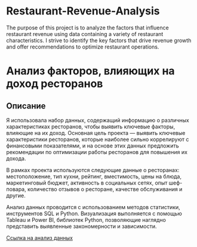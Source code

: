 # Restaurant-Revenue-Analysis
The purpose of this project is to analyze the factors that influence restaurant revenue using data containing a variety of restaurant characteristics. I strive to identify the key factors that drive revenue growth and offer recommendations to optimize restaurant operations.
# Анализ факторов, влияющих на доход ресторанов

## Описание
Я использовала набор данных, содержащий информацию о различных характеристиках ресторанов, чтобы выявить ключевые факторы, влияющие на их доход.
Основная цель проекта — выявить ключевые характеристики ресторанов, которые наиболее сильно коррелируют с финансовыми показателями, 
и на основе этих данных предложить рекомендации по оптимизации работы ресторанов для повышения их дохода.

В рамках проекта используются следующие данные о ресторанах: местоположение, тип кухни, рейтинг, вместимость, цены на блюда, маркетинговый бюджет, 
активность в социальных сетях, опыт шеф-повара, количество отзывов о ресторане, качестве обслуживания и другие.

Анализ данных проводится с использованием методов статистики, инструментов SQL и Python. 
Визуализация выполняется с помощью Tableau и Power BI, библиотек Python, позволяющие наглядно представить выявленные закономерности и зависимости.

[Ссылка на анализ данных](https://github.com/elemurina/Restaurant-Revenue-Analysis/blob/main/data%20analysis.md) 



